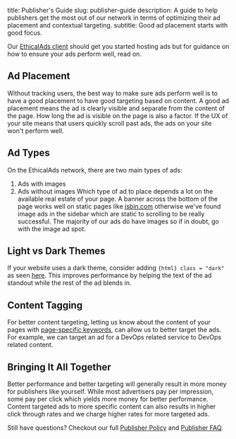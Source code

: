 title: Publisher's Guide
slug: publisher-guide
description: A guide to help publishers get the most out of our network in terms of optimizing their ad placement and contextual targeting.
subtitle: Good ad placement starts with good focus.

Our [EthicalAds client](https://ethical-ad-client.readthedocs.io/en/latest/) should get you started hosting ads but for guidance on how to ensure your ads perform well, read on.

## Ad Placement

Without tracking users, the best way to make sure ads perform well
is to have a good placement to have good targeting based on content.
A good ad placement means the ad is clearly visible and separate from the content of the page.
How long the ad is visible on the page is also a factor.
If the UX of your site means that users quickly scroll past ads, the ads on your site won't perform well.

## Ad Types

On the EthicalAds network, there are two main types of ads:
1. Ads with images
2. Ads without images
Which type of ad to place depends a lot on the available real estate of your page.
A banner across the bottom of the page works well on static pages like [jsbin.com](https://jsbin.com/?html,output)
otherwise we've found image ads in the sidebar which are static to scrolling to be really successful.
The majority of our ads do have images so if in doubt, go with the image ad spot.

## Light vs Dark Themes

If your website uses a dark theme, consider adding ```{html} class = "dark"``` as seen [here](https://ethical-ad-client.readthedocs.io/en/latest/#dark-mode).
This improves performance by helping the text of the ad standout while the rest of the ad blends in.

## Content Tagging

For better content targeting, letting us know about the content of your pages with
[page-specific keywords](https://ethical-ad-client.readthedocs.io/en/latest/#page-specific-keywords),
can allow us to better target the ads.
For example, we can target an ad for a DevOps related service to DevOps related content.

## Bringing It All Together

Better performance and better targeting will generally result in more money for publishers like yourself.
While most advertisers pay per impression, some pay per click which yields more money for better performance.
Content targeted ads to more specific content can also results in higher click through rates
and we charge higher rates for more targeted ads.


Still have questions? Checkout our full [Publisher Policy](../publisher-policy/) and [Publisher FAQ](../publishers/faq/).
